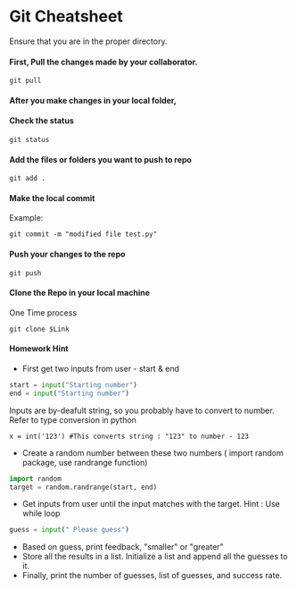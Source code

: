 
# Git Cheatsheet
Ensure that you are in the proper directory. 

#### First, Pull the changes made by your collaborator. 
```
git pull
```

#### After you make changes in your local folder, 
#### Check the status
```
git status
```
#### Add the files or folders you want to push to repo
```
git add .
```
#### Make the local commit 
Example:
```
git commit -m "modified file test.py"
```

#### Push your changes to the repo 

```
git push
```

#### Clone the Repo in your local machine 
One Time process

```
git clone $Link
```

#### Homework Hint
* First get two inputs from user - start & end
```python
start = input("Starting number")
end = input("Starting number")
```
Inputs are by-deafult string, so you probably have to convert to number. 
Refer to type conversion in python
```
x = int('123') #This converts string : "123" to number - 123
```


* Create a random number between these two numbers ( import random package, use randrange function) 
```python
import random
target = random.randrange(start, end)
```

* Get inputs from user until the input matches with the target. Hint : Use while loop
```python
guess = input(" Please guess") 
```

* Based on guess, print feedback, "smaller" or "greater"
* Store all the results in a list. Initialize a list and append all the guesses to it. 
* Finally, print the number of guesses, list of guesses, and success rate. 





